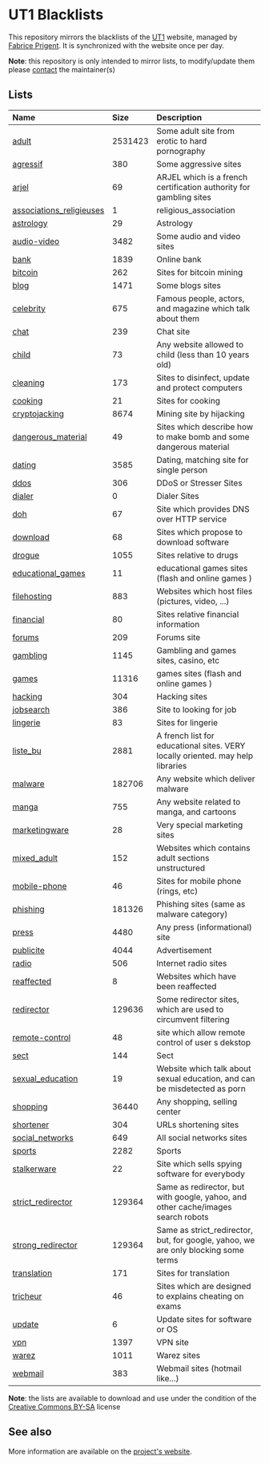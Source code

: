 # UT1 Blacklists
This repository mirrors the blacklists of the [UT1](http://www.ut-capitole.fr) website, managed by [Fabrice Prigent](http://www.ut-capitole.fr/m-fabrice-prigent--15063.kjsp?RH=1319195296040). It is synchronized with the website once per day.

__Note__: this repository is only intended to mirror lists, to modify/update them please [contact](#see-also) the maintainer(s)

## Lists
| Name | Size | Description |
|:-----|:-----|:------------|
| [adult](blacklists/adult) | 2531423 | Some adult site from erotic to hard pornography |
| [agressif](blacklists/agressif) | 380 | Some aggressive sites |
| [arjel](blacklists/arjel) | 69 | ARJEL which is a french certification authority for gambling sites |
| [associations_religieuses](blacklists/associations_religieuses) | 1 | religious_association |
| [astrology](blacklists/astrology) | 29 | Astrology |
| [audio-video](blacklists/audio-video) | 3482 | Some audio and video sites |
| [bank](blacklists/bank) | 1839 | Online bank |
| [bitcoin](blacklists/bitcoin) | 262 | Sites for bitcoin mining |
| [blog](blacklists/blog) | 1471 | Some blogs sites |
| [celebrity](blacklists/celebrity) | 675 | Famous people, actors, and magazine which talk about them |
| [chat](blacklists/chat) | 239 | Chat site |
| [child](blacklists/child) | 73 | Any website allowed to child (less than 10 years old) |
| [cleaning](blacklists/cleaning) | 173 | Sites to disinfect, update and protect computers |
| [cooking](blacklists/cooking) | 21 | Sites for cooking |
| [cryptojacking](blacklists/cryptojacking) | 8674 | Mining site by hijacking |
| [dangerous_material](blacklists/dangerous_material) | 49 | Sites which describe how to make bomb and some dangerous material |
| [dating](blacklists/dating) | 3585 | Dating, matching site for single person |
| [ddos](blacklists/ddos) | 306 | DDoS or Stresser Sites |
| [dialer](blacklists/dialer) | 0 | Dialer Sites |
| [doh](blacklists/doh) | 67 | Site which provides DNS over HTTP service |
| [download](blacklists/download) | 68 | Sites which propose to download software |
| [drogue](blacklists/drogue) | 1055 | Sites relative to drugs |
| [educational_games](blacklists/educational_games) | 11 | educational games sites (flash and online games ) |
| [filehosting](blacklists/filehosting) | 883 | Websites which host files (pictures, video, ...) |
| [financial](blacklists/financial) | 80 | Sites relative financial information |
| [forums](blacklists/forums) | 209 | Forums site |
| [gambling](blacklists/gambling) | 1145 | Gambling and games sites, casino, etc |
| [games](blacklists/games) | 11316 | games sites (flash and online games ) |
| [hacking](blacklists/hacking) | 304 | Hacking sites |
| [jobsearch](blacklists/jobsearch) | 386 | Site to looking for job |
| [lingerie](blacklists/lingerie) | 83 | Sites for lingerie |
| [liste_bu](blacklists/liste_bu) | 2881 | A french list for educational sites. VERY locally oriented. may help libraries |
| [malware](blacklists/malware) | 182706 | Any website which deliver malware |
| [manga](blacklists/manga) | 755 | Any website related to manga, and cartoons |
| [marketingware](blacklists/marketingware) | 28 | Very special marketing sites |
| [mixed_adult](blacklists/mixed_adult) | 152 | Websites which contains adult sections unstructured |
| [mobile-phone](blacklists/mobile-phone) | 46 | Sites for mobile phone (rings, etc) |
| [phishing](blacklists/phishing) | 181326 | Phishing sites (same as malware category) |
| [press](blacklists/press) | 4480 | Any press (informational) site |
| [publicite](blacklists/publicite) | 4044 | Advertisement |
| [radio](blacklists/radio) | 506 | Internet radio sites |
| [reaffected](blacklists/reaffected) | 8 | Websites which have been reaffected |
| [redirector](blacklists/redirector) | 129636 | Some redirector sites, which are used to circumvent filtering |
| [remote-control](blacklists/remote-control) | 48 | site which allow remote control of user s dekstop |
| [sect](blacklists/sect) | 144 | Sect |
| [sexual_education](blacklists/sexual_education) | 19 | Website which talk about sexual education, and can be misdetected as porn |
| [shopping](blacklists/shopping) | 36440 | Any shopping, selling center |
| [shortener](blacklists/shortener) | 304 | URLs shortening sites |
| [social_networks](blacklists/social_networks) | 649 | All social networks sites |
| [sports](blacklists/sports) | 2282 | Sports |
| [stalkerware](blacklists/stalkerware) | 22 | Site which sells spying software for everybody |
| [strict_redirector](blacklists/strict_redirector) | 129364 | Same as redirector, but with google, yahoo, and other cache/images search robots |
| [strong_redirector](blacklists/strong_redirector) | 129364 | Same as strict_redirector, but, for google, yahoo, we are only blocking some terms |
| [translation](blacklists/translation) | 171 | Sites for translation |
| [tricheur](blacklists/tricheur) | 46 | Sites which are designed to explains cheating on exams |
| [update](blacklists/update) | 6 | Update sites for software or OS |
| [vpn](blacklists/vpn) | 1397 | VPN site |
| [warez](blacklists/warez) | 1011 | Warez sites |
| [webmail](blacklists/webmail) | 383 | Webmail sites (hotmail like...) |

__Note__: the lists are available to download and use under the condition of the [Creative Commons BY-SA](https://creativecommons.org/licenses/by-sa/4.0/)  license

## See also
More information are available on the [project's website](http://dsi.ut-capitole.fr/blacklists/index_en.php).
